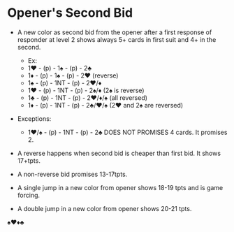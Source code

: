 # Opener's Second Bid

- A new color as second bid from the opener after a first response of responder at level 2 shows always 5+ cards in first suit and 4+ in the second.
  - Ex:
  - 1♥ - (p) - 1♠ - (p) - 2♣
  - 1♦ - (p) - 1♠ - (p) - 2♥ (reverse)
  - 1♠ - (p) - 1NT - (p) - 2♥/♦
  - 1♥ - (p) - 1NT - (p) - 2♠/♦ (2♠ is reverse)
  - 1♣ - (p) - 1NT - (p) - 2♥/♦/♠ (all reversed)
  - 1♦ - (p) - 1NT - (p) - 2♣/♥/♠ (2♥ and 2♠ are reversed)

- Exceptions:
  - 1♥/♠ - (p) - 1NT - (p) - 2♣ DOES NOT PROMISES 4 cards. It promises 2.

- A reverse happens when second bid is cheaper than first bid. It shows 17+tpts.

- A non-reverse bid promises 13-17tpts. 

- A single jump in a new color from opener shows 18-19 tpts and is game forcing.

- A double jump in a new color from opener shows 20-21 tpts.

♠♥♦♣
